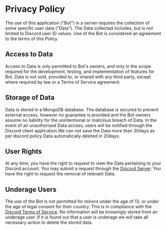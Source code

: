 # Privacy Policy

The use of this application ("Bot") in a server requires the collection of some specific user data ("Data"). The Data collected includes, but is not limited to Discord user ID values. Use of the Bot is considered an agreement to the terms of this Policy. 

## Access to Data

Access to Data is only permitted to Bot's owners, and only in the scope required for the development, testing, and implementation of features for Bot. Data is not sold, provided to, or shared with any third party, except where required by law or a Terms of Service agreement.

## Storage of Data

Data is stored in a MongoDB database. The database is secured to prevent external access, however no guarantee is provided and the Bot owners assume no liability for the unintentional or malicious breach of Data. In the event of an unauthorised Data access, users will be notified through the Discord client application.We can not save the Data more than 30days as per discord policy Data automatically deleted in 20days.

## User Rights

At any time, you have the right to request to view the Data pertaining to your Discord account. You may submit a request through the [Discord Server](https://discord.gg/earthbot). You have the right to request the removal of relevant Data.

## Underage Users

The use of the Bot is not permitted for minors under the age of 13, or under the age of legal consent for their country. This is in compliance with the [Discord Terms of Service](https://discord.com/terms). No information will be knowingly stored from an underage user. If it is found out that a user is underage we will take all necessary action to delete the stored data.

